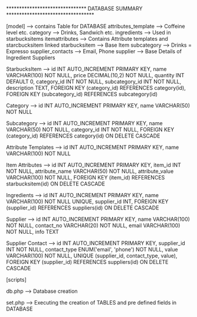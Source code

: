 ******************************* DATABASE SUMMARY **********************************

[model]         --> contains Table for DATABASE
    attributes_template     --> Coffeine level etc.
    category                --> Drinks, Sandwich etc.
    ingredients             --> Used in starbucksitems
    itemattributes          --> Contains Attribute templates and starcbucksitem linked
    starbucksitem           --> Base Item
    subcategory             --> Drinks = Expresso
    supplier_contacts       --> Email, Phone
    supplier                --> Base Details of Ingredient Suppliers

StarbucksItem -->
        id INT AUTO_INCREMENT PRIMARY KEY,
        name VARCHAR(100) NOT NULL,
        price DECIMAL(10,2) NOT NULL,
        quantity INT DEFAULT 0,
        category_id INT NOT NULL,
        subcategory_id INT NOT NULL,
        description TEXT,
        FOREIGN KEY (category_id) REFERENCES category(id),
        FOREIGN KEY (subcategory_id) REFERENCES subcategory(id)

Category -->
        id INT AUTO_INCREMENT PRIMARY KEY,
        name VARCHAR(50) NOT NULL

Subcategory --> 
        id INT AUTO_INCREMENT PRIMARY KEY,
        name VARCHAR(50) NOT NULL,
        category_id INT NOT NULL,
        FOREIGN KEY (category_id) REFERENCES category(id) ON DELETE CASCADE

Attribute Templates -->
        id INT AUTO_INCREMENT PRIMARY KEY,
        name VARCHAR(100) NOT NULL

Item Attributes --> 
        id INT AUTO_INCREMENT PRIMARY KEY,
        item_id INT NOT NULL,
        attribute_name VARCHAR(50) NOT NULL,
        attribute_value VARCHAR(100) NOT NULL,
        FOREIGN KEY (item_id) REFERENCES starbucksitem(id) ON DELETE CASCADE

Ingredients --> 
        id INT AUTO_INCREMENT PRIMARY KEY,
        name VARCHAR(100) NOT NULL UNIQUE,
        supplier_id INT,
        FOREIGN KEY (supplier_id) REFERENCES suppliers(id) ON DELETE CASCADE

Supplier -->
        id INT AUTO_INCREMENT PRIMARY KEY,
        name VARCHAR(100) NOT NULL,
        contact_no VARCHAR(20) NOT NULL,
        email VARCHAR(100) NOT NULL,
        info TEXT


Supplier Contact -->
        id INT AUTO_INCREMENT PRIMARY KEY,
        supplier_id INT NOT NULL,
        contact_type ENUM('email', 'phone') NOT NULL,
        value VARCHAR(100) NOT NULL,
        UNIQUE (supplier_id, contact_type, value),
        FOREIGN KEY (supplier_id) REFERENCES suppliers(id) ON DELETE CASCADE



[scripts]

db.php          --> Database creation 

set.php         --> Executing the creation of TABLES and pre defined fields in DATABASE
